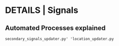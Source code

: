 # DETAILS \| Signals

## Automated Processes explained

`secondary_signals_updater.py' 'location_updater.py`

